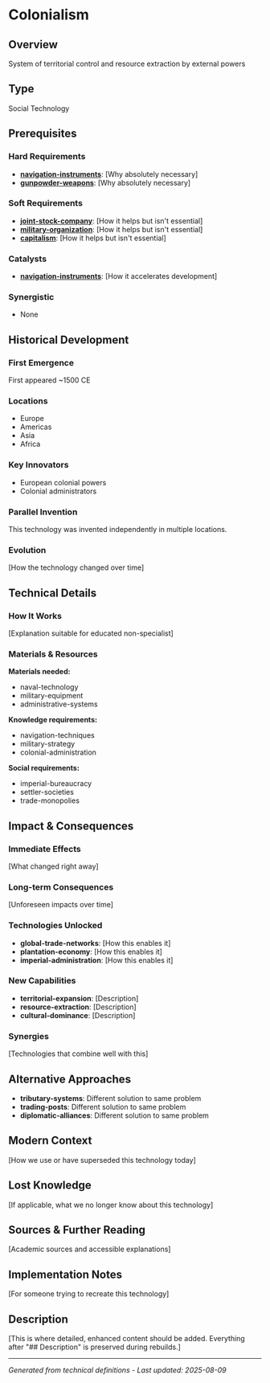 # Colonialism

## Overview
System of territorial control and resource extraction by external powers

## Type
Social Technology

## Prerequisites

### Hard Requirements
- **[navigation-instruments](../navigation-instruments/README.md)**: [Why absolutely necessary]
- **[gunpowder-weapons](../gunpowder-weapons/README.md)**: [Why absolutely necessary]

### Soft Requirements
- **[joint-stock-company](../joint-stock-company/README.md)**: [How it helps but isn't essential]
- **[military-organization](../military-organization/README.md)**: [How it helps but isn't essential]
- **[capitalism](../capitalism/README.md)**: [How it helps but isn't essential]

### Catalysts
- **[navigation-instruments](../navigation-instruments/README.md)**: [How it accelerates development]

### Synergistic
- None

## Historical Development

### First Emergence
First appeared ~1500 CE

### Locations
- Europe
- Americas
- Asia
- Africa

### Key Innovators
- European colonial powers
- Colonial administrators

### Parallel Invention
This technology was invented independently in multiple locations.

### Evolution
[How the technology changed over time]

## Technical Details

### How It Works
[Explanation suitable for educated non-specialist]

### Materials & Resources
**Materials needed:**
- naval-technology
- military-equipment
- administrative-systems


**Knowledge requirements:**
- navigation-techniques
- military-strategy
- colonial-administration


**Social requirements:**
- imperial-bureaucracy
- settler-societies
- trade-monopolies

## Impact & Consequences

### Immediate Effects
[What changed right away]

### Long-term Consequences
[Unforeseen impacts over time]

### Technologies Unlocked
- **global-trade-networks**: [How this enables it]
- **plantation-economy**: [How this enables it]
- **imperial-administration**: [How this enables it]

### New Capabilities
- **territorial-expansion**: [Description]
- **resource-extraction**: [Description]
- **cultural-dominance**: [Description]

### Synergies
[Technologies that combine well with this]

## Alternative Approaches
- **tributary-systems**: Different solution to same problem
- **trading-posts**: Different solution to same problem
- **diplomatic-alliances**: Different solution to same problem

## Modern Context
[How we use or have superseded this technology today]

## Lost Knowledge
[If applicable, what we no longer know about this technology]

## Sources & Further Reading
[Academic sources and accessible explanations]

## Implementation Notes
[For someone trying to recreate this technology]

## Description






[This is where detailed, enhanced content should be added. Everything after "## Description" is preserved during rebuilds.]

---
*Generated from technical definitions - Last updated: 2025-08-09*
